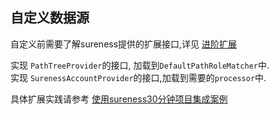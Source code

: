 ## 自定义数据源    

自定义前需要了解sureness提供的扩展接口,详见 [进阶扩展](extend-point.md)  

实现 `PathTreeProvider`的接口, 加载到`DefaultPathRoleMatcher`中.     
实现 `SurenessAccountProvider`的接口,加载到需要的`processor`中.   

具体扩展实践请参考 [使用sureness30分钟项目集成案例](sample-tom.md)    

